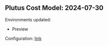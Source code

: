 ## Plutus Cost Model: 2024-07-30

Environments updated:

* Preview

Configuration: [link](resources/cost-model-fork-conway.json)
